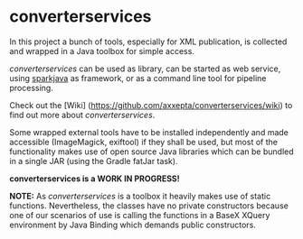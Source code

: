 # converterservices

In this project a bunch of tools, especially for XML publication, is collected and wrapped in a Java toolbox for simple access.

*converterservices* can be used as library, can be started as web service, using [sparkjava](http://sparkjava.com/) as framework,
or as a command line tool for pipeline processing.

Check out the [Wiki] (https://github.com/axxepta/converterservices/wiki) to find out more about *converterservices*.

Some wrapped external tools have to be installed independently and made accessible (ImageMagick, exiftool) if they shall be used,
but most of the functionality makes use of open source Java libraries which can be bundled in a single JAR (using the Gradle fatJar task).

**converterservices is a WORK IN PROGRESS!**

**NOTE:** As *converterservices* is a toolbox it heavily makes use of static functions.
Nevertheless, the classes have no private constructors because one of our scenarios of use is calling the functions in a BaseX XQuery
environment by Java Binding which demands public constructors.